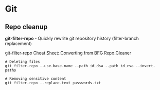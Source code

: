 # Git

## Repo cleanup

**git-filter-repo** - Quickly rewrite git repository history (filter-branch replacement)

[git-filter-repo](https://github.com/newren/git-filter-repo/blob/main/INSTALL.md)
[Cheat Sheet: Converting from BFG Repo Cleaner](https://github.com/newren/git-filter-repo/blob/main/Documentation/converting-from-bfg-repo-cleaner.md#cheat-sheet-conversion-of-examples-from-bfg)

```shell
# Deleting files
git filter-repo --use-base-name --path id_dsa --path id_rsa --invert-paths

# Removing sensitive content
git filter-repo --replace-text passwords.txt
```


